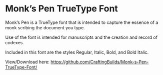 # Monk’s Pen TrueType Font

Monk’s Pen is a TrueType font that is intended to capture the essence of a monk scribing the document you type. 

Use of the font is intended for manuscripts and the creation and record of codexes. 

Included in this font are the styles Regular, Italic, Bold, and Bold Italic. 

View/Download here:
https://github.com/CraftingBuilds/Monk-s-Pen-TrueType-Font/
